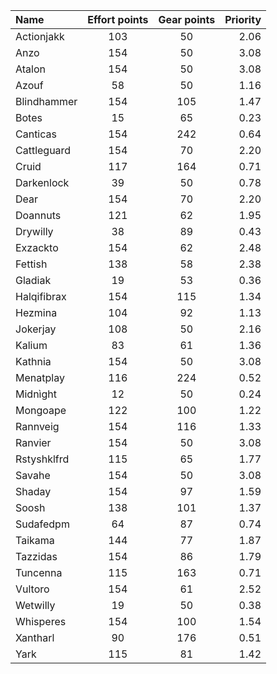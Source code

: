 
| Name | Effort points | Gear points | Priority |
|:-----|:-------------:|:-----------:|---------:|
|Actionjakk|103|50|2.06|
|Anzo|154|50|3.08|
|Atalon|154|50|3.08|
|Azouf|58|50|1.16|
|Blindhammer|154|105|1.47|
|Botes|15|65|0.23|
|Canticas|154|242|0.64|
|Cattleguard|154|70|2.20|
|Cruid|117|164|0.71|
|Darkenlock|39|50|0.78|
|Dear|154|70|2.20|
|Doannuts|121|62|1.95|
|Drywilly|38|89|0.43|
|Exzackto|154|62|2.48|
|Fettish|138|58|2.38|
|Gladiak|19|53|0.36|
|Halqifibrax|154|115|1.34|
|Hezmina|104|92|1.13|
|Jokerjay|108|50|2.16|
|Kalium|83|61|1.36|
|Kathnia|154|50|3.08|
|Menatplay|116|224|0.52|
|Midnìght|12|50|0.24|
|Mongoape|122|100|1.22|
|Rannveig|154|116|1.33|
|Ranvier|154|50|3.08|
|Rstyshklfrd|115|65|1.77|
|Savahe|154|50|3.08|
|Shaday|154|97|1.59|
|Soosh|138|101|1.37|
|Sudafedpm|64|87|0.74|
|Taikama|144|77|1.87|
|Tazzidas|154|86|1.79|
|Tuncenna|115|163|0.71|
|Vultoro|154|61|2.52|
|Wetwilly|19|50|0.38|
|Whisperes|154|100|1.54|
|Xantharl|90|176|0.51|
|Yark|115|81|1.42|